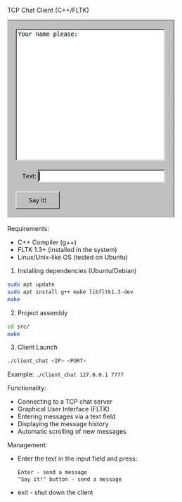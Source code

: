TCP Chat Client (C++/FLTK)

![Chat Demo](screenshots/chatt_demo.gif)

Requirements:

 *  C++ Compiler (g++)
 *  FLTK 1.3+ (installed in the system)
 *  Linux/Unix-like OS (tested on Ubuntu)

1. Installing dependencies (Ubuntu/Debian)
```bash
sudo apt update
sudo apt install g++ make libfltk1.3-dev
make
```
2. Project assembly
```bash
cd src/
make
```
3. Client Launch
```bash
./client_chat <IP> <PORT>
```
Example:
`./client_chat 127.0.0.1 7777`

Functionality:
  * Connecting to a TCP chat server
  * Graphical User Interface (FLTK)
  * Entering messages via a text field
  * Displaying the message history
  * Automatic scrolling of new messages

Management:

  * Enter the text in the input field and press:

        Enter - send a message
        "Say it!" button - send a message

  * exit - shut down the client
